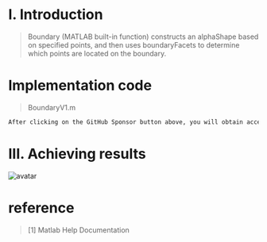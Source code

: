 #  I. Introduction 

>  Boundary (MATLAB built-in function) constructs an alphaShape based on specified points, and then uses boundaryFacets to determine which points are located on the boundary. 

#  Implementation code 

>  BoundaryV1.m 

 ```python  
After clicking on the GitHub Sponsor button above, you will obtain access permissions to my private code repository ( https://github.com/slowlon/my_code_bar ) to view this blog code. By searching the code number of this blog, you can find the code you need, code number is: 2024020309574056016
 ```  
#  III. Achieving results 

![avatar]( cbe6de6c9d9a4abfb0b1e891311dc3a2.png) 

#  reference 

>  [1] Matlab Help Documentation 

